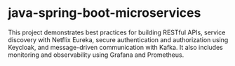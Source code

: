 # java-spring-boot-microservices
This project demonstrates best practices for building RESTful APIs, service discovery with Netflix Eureka, secure authentication and authorization using Keycloak, and message-driven communication with Kafka. It also includes monitoring and observability using Grafana and Prometheus. 
